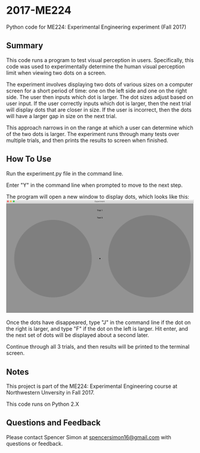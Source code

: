 # 2017-ME224

Python code for ME224: Experimental Engineering experiment (Fall 2017)

## Summary
This code runs a program to test visual perception in users. Specifically, this code was used to experimentally determine the human visual perception limit when viewing two dots on a screen.
  
The experiment involves displaying two dots of various sizes on a computer screen for a short period of time: one on the left side and one on the right side. The user then inputs which dot is larger. The dot sizes adjust based on user input. If the user correctly inputs which dot is larger, then the next trial will display dots that are closer in size. If the user is incorrect, then the dots will have a larger gap in size on the next trial.

This approach narrows in on the range at which a user can determine which of the two dots is larger. The experiment runs through many tests over multiple trials, and then prints the results to screen when finished.

## How To Use
Run the experiment.py file in the command line. 

Enter "Y" in the command line when prompted to move to the next step.

The program will open a new window to display dots, which looks like this:
![Sample Window Image](https://github.com/SSimon16/2017-ME224/blob/main/sample-screen.png)


Once the dots have disappeared, type "J" in the command line if the dot on the right is larger, and type "F" if the dot on the left is larger. Hit enter, and the next set of dots will be displayed about a second later.

Continue through all 3 trials, and then results will be printed to the terminal screen.

## Notes
This project is part of the ME224: Experimental Engineering course at Northwestern Unversity in Fall 2017. 

This code runs on Python 2.X

## Questions and Feedback
Please contact Spencer Simon at spencersimon16@gmail.com with questions or feedback.

